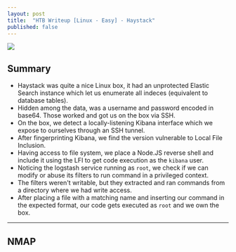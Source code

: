 ```yaml
---
layout: post
title:  "HTB Writeup [Linux - Easy] - Haystack"
published: false
---
```


![](/Assets/Box/Box.png)

## Summary
- Haystack was quite a nice Linux box, it had an unprotected Elastic Search instance which let us enumerate all indeces (equivalent to database tables).
- Hidden among the data, was a username and password encoded in base64. Those worked and got us on the box via SSH.
- On the box, we detect a locally-listening Kibana interface which we expose to ourselves through an SSH tunnel.
- After fingerprinting Kibana, we find the version vulnerable to Local File Inclusion.
- Having access to file system, we place a Node.JS reverse shell and include it using the LFI to get code execution as the `kibana` user.
- Noticing the logstash service running as `root`, we check if we can modify or abuse its filters to run command in a privileged context.
- The filters weren't writable, but they extracted and ran commands from a directory where we had write access.
- After placing a file with a matching name and inserting our command in the expected format, our code gets executed as `root` and we own the box.

---

## NMAP